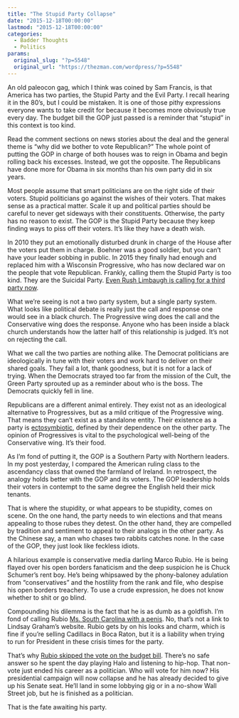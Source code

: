 ```yaml
---
title: "The Stupid Party Collapse"
date: "2015-12-18T00:00:00"
lastmod: "2015-12-18T00:00:00"
categories:
  - Badder Thoughts
  - Politics
params:
  original_slug: "?p=5548"
  original_url: "https://thezman.com/wordpress/?p=5548"
---
```


An old paleocon gag, which I think was coined by Sam Francis, is that
America has two parties, the Stupid Party and the Evil Party. I recall
hearing it in the 80’s, but I could be mistaken. It is one of those
pithy expressions everyone wants to take credit for because it becomes
more obviously true every day. The budget bill the GOP just passed is a
reminder that “stupid” in this context is too kind.

Read the comment sections on news stories about the deal and the general
theme is “why did we bother to vote Republican?” The whole point of
putting the GOP in charge of both houses was to reign in Obama and begin
rolling back his excesses. Instead, we got the opposite. The Republicans
have done more for Obama in six months than his own party did in six
years.

Most people assume that smart politicians are on the right side of their
voters. Stupid politicians go against the wishes of their voters. That
makes sense as a practical matter. Scale it up and political parties
should be careful to never get sideways with their constituents.
Otherwise, the party has no reason to exist. The GOP is the Stupid Party
because they keep finding ways to piss off their voters. It’s like they
have a death wish.

In 2010 they put an emotionally disturbed drunk in charge of the House
after the voters put them in charge. Boehner was a good soldier, but you
can’t have your leader sobbing in public. In 2015 they finally had
enough and replaced him with a Wisconsin Progressive, who has now
declared war on the people that vote Republican. Frankly, calling them
the Stupid Party is too kind. They are the Suicidal Party. [Even Rush
Limbaugh is calling for a third party
now](http://www.rushlimbaugh.com/daily/2015/12/17/gop_sells_america_down_the_river).

What we’re seeing is not a two party system, but a single party system.
What looks like political debate is really just the call and response
one would see in a black church. The Progressive wing does the call and
the Conservative wing does the response. Anyone who has been inside a
black church understands how the latter half of this relationship is
judged. It’s not on rejecting the call.

What we call the two parties are nothing alike. The Democrat politicians
are ideologically in tune with their voters and work hard to deliver on
their shared goals. They fail a lot, thank goodness, but it is not for a
lack of trying. When the Democrats strayed too far from the mission of
the Cult, the Green Party sprouted up as a reminder about who is the
boss. The Democrats quickly fell in line.

Republicans are a different animal entirely. They exist not as an
ideological alternative to Progressives, but as a mild critique of the
Progressive wing. That means they can’t exist as a standalone entity.
Their existence as a party is
[ectosymbiotic](https://en.wikipedia.org/wiki/Ectosymbiosis), defined by
their dependence on the other party. The opinion of Progressives is
vital to the psychological well-being of the Conservative wing. It’s
their food.

As I’m fond of putting it, the GOP is a Southern Party with Northern
leaders. In my post yesterday, I compared the American ruling class to
the ascendancy class that owned the farmland of Ireland. In retrospect,
the analogy holds better with the GOP and its voters. The GOP leadership
holds their voters in contempt to the same degree the English held their
mick tenants.

That is where the stupidity, or what appears to be stupidity, comes on
scene. On the one hand, the party needs to win elections and that means
appealing to those rubes they detest. On the other hand, they are
compelled by tradition and sentiment to appeal to their analogs in the
other party. As the Chinese say, a man who chases two rabbits catches
none. In the case of the GOP, they just look like feckless idiots.

A hilarious example is conservative media darling Marco Rubio. He is
being flayed over his open borders fanaticism and the deep suspicion he
is Chuck Schumer’s rent boy. He’s being whipsawed by the phony-baloney
adulation from “conservatives” and the hostility from the rank and file,
who despise his open borders treachery. To use a crude expression, he
does not know whether to shit or go blind.

Compounding his dilemma is the fact that he is as dumb as a goldfish.
I’m fond of calling Rubio [Ms. South Carolina with a
penis](https://www.youtube.com/watch?v=lj3iNxZ8Dww). No, that’s not a
link to Lindsay Graham’s website. Rubio gets by on his looks and charm,
which is fine if you’re selling Cadillacs in Boca Raton, but it is a
liability when trying to run for President in these crisis times for the
party.

That’s why [Rubio skipped the vote on the budget
bill](http://thehill.com/blogs/floor-action/senate/263719-rubio-misses-spending-bill-vote).
There’s no safe answer so he spent the day playing Halo and listening to
hip-hop. That non-vote just ended his career as a politician. Who will
vote for him now? His presidential campaign will now collapse and he has
already decided to give up his Senate seat. He’ll land in some lobbying
gig or in a no-show Wall Street job, but he is finished as a politician.

That is the fate awaiting his party.
